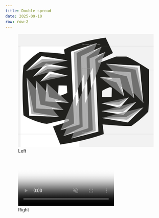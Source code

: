 ```yaml
---
title: Double spread
date: 2025-09-10
row: row-2
---
```

<figure>
  <img src="/archive/img/01.png" alt="">
  <figcaption>Left</figcaption>
</figure>
<figure>
  <video playsinline controls muted preload="metadata" poster="/archive/img/01.png">
    <source src="/archive/img/02.mp4" type="video/mp4">
  </video>
  <figcaption>Right</figcaption>
</figure>
